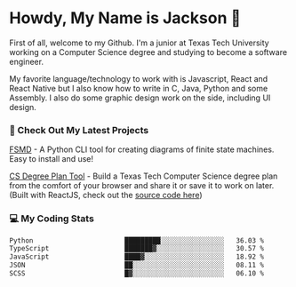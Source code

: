# Howdy, My Name is Jackson 🤠

First of all, welcome to my Github. I'm a junior at Texas Tech University working on a Computer Science degree and studying to become a software engineer.

My favorite language/technology to work with is Javascript, React and React Native but I also know how to write in C, Java, Python and some Assembly. 
I also do some graphic design work on the side, including UI design.

### 🔨 Check Out My Latest Projects
[FSMD](https://github.com/jaxcksn/FSMD) - A Python CLI tool for creating diagrams of finite state machines. Easy to install and use!

[CS Degree Plan Tool](https://csplan.jaxcksn.dev/) - Build a Texas Tech Computer Science degree plan from the comfort of your browser and share it or save it to work on later. (Built with ReactJS, check out the [source code here](https://github.com/jaxcksn/CompSciDegreePlan))

<!---
jaxcksn/jaxcksn is a ✨ special ✨ repository because its `README.md` (this file) appears on your GitHub profile.
You can click the Preview link to take a look at your changes.
--->

### 💻 My Coding Stats
<!--START_SECTION:waka-->

```txt
Python                       █████████░░░░░░░░░░░░░░░░   36.03 %
TypeScript                   ███████▓░░░░░░░░░░░░░░░░░   30.57 %
JavaScript                   ████▓░░░░░░░░░░░░░░░░░░░░   18.92 %
JSON                         ██░░░░░░░░░░░░░░░░░░░░░░░   08.11 %
SCSS                         █▓░░░░░░░░░░░░░░░░░░░░░░░   06.10 %
```

<!--END_SECTION:waka-->
